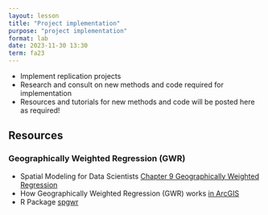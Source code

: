```yaml
---
layout: lesson
title: "Project implementation"
purpose: "project implementation"
format: lab
date: 2023-11-30 13:30
term: fa23
---
```


- Implement replication projects
- Research and consult on new methods and code required for implementation
- Resources and tutorials for new methods and code will be posted here as required!

## Resources 

### Geographically Weighted Regression (GWR)

- Spatial Modeling for Data Scientists [Chapter 9 Geographically Weighted Regression](https://gdsl-ul.github.io/san/gwr.html)
- How Geographically Weighted Regression (GWR) works [in ArcGIS](https://pro.arcgis.com/en/pro-app/latest/tool-reference/spatial-statistics/how-geographicallyweightedregression-works.htm)
- R Package [spgwr](https://cran.r-project.org/package=spgwr)